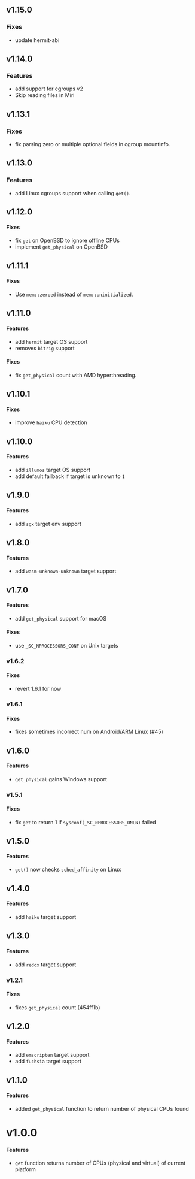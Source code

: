 ## v1.15.0

### Fixes

- update hermit-abi

## v1.14.0

### Features

- add support for cgroups v2
- Skip reading files in Miri

## v1.13.1

### Fixes

- fix parsing zero or multiple optional fields in cgroup mountinfo.

## v1.13.0

### Features

- add Linux cgroups support when calling `get()`.

## v1.12.0

#### Fixes

- fix `get` on OpenBSD to ignore offline CPUs
- implement `get_physical` on OpenBSD

## v1.11.1

#### Fixes

- Use `mem::zeroed` instead of `mem::uninitialized`.

## v1.11.0

#### Features

- add `hermit` target OS support
- removes `bitrig` support

#### Fixes

- fix `get_physical` count with AMD hyperthreading.

## v1.10.1

#### Fixes

- improve `haiku` CPU detection

## v1.10.0

#### Features

- add `illumos` target OS support
- add default fallback if target is unknown to `1`

## v1.9.0

#### Features

- add `sgx` target env support

## v1.8.0

#### Features

- add `wasm-unknown-unknown` target support

## v1.7.0

#### Features

- add `get_physical` support for macOS

#### Fixes

- use `_SC_NPROCESSORS_CONF` on Unix targets

### v1.6.2

#### Fixes

- revert 1.6.1 for now

### v1.6.1

#### Fixes

- fixes sometimes incorrect num on Android/ARM Linux (#45)

## v1.6.0

#### Features

- `get_physical` gains Windows support

### v1.5.1

#### Fixes

- fix `get` to return 1 if `sysconf(_SC_NPROCESSORS_ONLN)` failed

## v1.5.0

#### Features

- `get()` now checks `sched_affinity` on Linux

## v1.4.0

#### Features

- add `haiku` target support

## v1.3.0

#### Features

- add `redox` target support

### v1.2.1

#### Fixes

- fixes `get_physical` count (454ff1b)

## v1.2.0

#### Features

- add `emscripten` target support
- add `fuchsia` target support

## v1.1.0

#### Features

- added `get_physical` function to return number of physical CPUs found

# v1.0.0

#### Features

- `get` function returns number of CPUs (physical and virtual) of current platform
